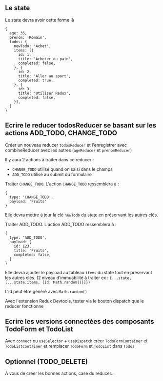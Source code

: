 ## Le state

Le state devra avoir cette forme là

```
{
  age: 35,
  prenom: 'Romain',
  todos: {
    newTodo: 'Achet',
    items: [{
      id: 1,
      title: 'Acheter du pain',
      completed: false,
    }, {
      id: 2,
      title: 'Aller au sport',
      completed: true,
    }, {
      id: 3,
      title: 'Utiliser Redux',
      completed: false,
    }],
  }
}
```

## Ecrire le reducer todosReducer se basant sur les actions ADD_TODO, CHANGE_TODO

Créer un nouveau reducer `todosReducer` et l'enregistrer avec combineReducer avec les autres (`ageReducer` et `prenomReducer`)

Il y aura 2 actions à traiter dans ce reducer :

- `CHANGE_TODO` utilisé quand on saisi dans le champs
- `ADD_TODO` utilisé au submit du formulaire

Traiter `CHANGE_TODO`. L'action `CHANGE_TODO` ressemblera à :

```
{
  type: 'CHANGE_TODO',
  payload: 'Fruits'
}
```

Elle devra mettre à jour la clé `newTodo` du state en préservant les autres clés.

Traiter ADD_TODO. L'action ADD_TODO ressemblera à :

```
{
  type: 'ADD_TODO',
  payload: {
    id: 123,
    title: 'Fruits',
    completed: false,
  }
}
```

Elle devra ajouter le payload au tableau `items` du state tout en préservant les autres clés. (2 niveau d'immuabilité à traiter ex : `{...state, [...state.items, {id: Math.random()}]})`

L'id peut être généré avec `Math.random()`

Avec l'extension Redux Devtools, tester via le bouton dispatch que le reducer fonctionne

## Ecrire les versions connectées des composants TodoForm et TodoList

Avec `connect` ou `useSelector` + `useDispatch` créer `TodoFormContainer` et `TodoListContainer` et remplacer `TodoForm` et `TodoList` dans `Todos`

## Optionnel (TODO_DELETE)

A vous de créer les bonnes actions, case du reducer...